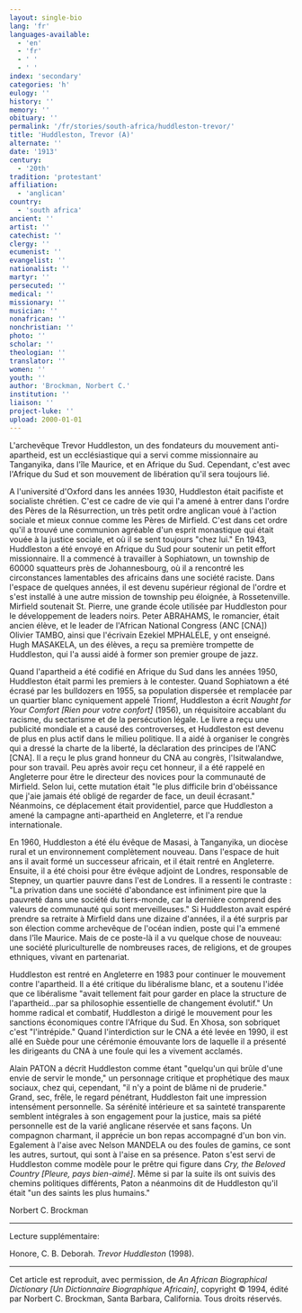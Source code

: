 ```yaml
---
layout: single-bio
lang: 'fr'
languages-available:
  - 'en'
  - 'fr'
  - ' '
  - ' '
index: 'secondary'
categories: 'h'
eulogy: ''
history: ''
memory: ''
obituary: ''
permalink: '/fr/stories/south-africa/huddleston-trevor/'
title: 'Huddleston, Trevor (A)'
alternate: ''
date: '1913'
century:
  - '20th'
tradition: 'protestant'
affiliation:
  - 'anglican'
country:
  - 'south africa'
ancient: ''
artist: ''
catechist: ''
clergy: ''
ecumenist: ''
evangelist: ''
nationalist: ''
martyr: ''
persecuted: ''
medical: ''
missionary: ''
musician: ''
nonafrican: ''
nonchristian: ''
photo: ''
scholar: ''
theologian: ''
translator: ''
women: ''
youth: ''
author: 'Brockman, Norbert C.'
institution: ''
liaison: ''
project-luke: ''
upload: 2000-01-01
---
```



L'archevêque Trevor Huddleston, un des fondateurs du mouvement anti-apartheid, est un ecclésiastique qui a servi comme missionnaire au Tanganyika, dans l'île Maurice, et en Afrique du Sud. Cependant, c'est avec l'Afrique du Sud et son mouvement de libération qu'il sera toujours lié.

A l'université d'Oxford dans les années 1930, Huddleston était pacifiste et socialiste chrétien. C'est ce cadre de vie qui l'a amené à entrer dans l'ordre des Pères de la Résurrection, un très petit ordre anglican voué à l'action sociale et mieux connue comme les Pères de Mirfield. C'est dans cet ordre qu'il a trouvé une communion agréable d'un esprit monastique qui était vouée à la justice sociale, et o&ugrave; il se sent toujours "chez lui." En 1943, Huddleston a été envoyé en Afrique du Sud pour soutenir un petit effort missionnaire. Il a commencé à travailler à Sophiatown, un township de 60000 squatteurs près de Johannesbourg, où il a rencontré les circonstances lamentables des africains dans une société raciste. Dans l'espace de quelques années, il est devenu supérieur régional de l'ordre et s'est installé à une autre mission de township peu éloignée, à Rossetenville. Mirfield soutenait St. Pierre, une grande école utilisée par Huddleston pour le développement de leaders noirs. Peter ABRAHAMS, le romancier, était ancien élève, et le leader de l'African National Congress (ANC [CNA]) Olivier TAMBO, ainsi que l'écrivain Ezekiel MPHALELE, y ont enseigné. Hugh MASAKELA, un des élèves, a reçu sa première trompette de Huddleston, qui l'a aussi aidé à former son premier groupe de jazz.

Quand l'apartheid a été codifié en Afrique du Sud dans les années 1950, Huddleston était parmi les premiers à le contester. Quand Sophiatown a été écrasé par les bulldozers en 1955, sa population dispersée et remplacée par un quartier blanc cyniquement appelé Triomf, Huddleston a écrit *Naught for Your Comfort [Rien pour votre confort]* (1956), un réquisitoire accablant du racisme, du sectarisme et de la persécution légale. Le livre a reçu une publicité mondiale et a causé des controverses, et Huddleston est devenu de plus en plus actif dans le milieu politique. Il a aidé à organiser le congrès qui a dressé la charte de la liberté, la déclaration des principes de l'ANC [CNA]. Il a reçu le plus grand honneur du CNA au congrès, l'Isitwalandwe, pour son travail. Peu après avoir reçu cet honneur, il a été rappelé en Angleterre pour être le directeur des novices pour la communauté de Mirfield. Selon lui, cette mutation était "le plus difficile brin d'obéissance que j'aie jamais été obligé de regarder de face, un deuil écrasant." Néanmoins, ce déplacement était providentiel, parce que Huddleston a amené la campagne anti-apartheid en Angleterre, et l'a rendue internationale.

En 1960, Huddleston a été élu évêque de Masasi, à Tanganyika, un diocèse rural et un environnement complètement nouveau. Dans l'espace de huit ans il avait formé un successeur africain, et il était rentré en Angleterre. Ensuite, il a été choisi pour être évêque adjoint de Londres, responsable de Stepney, un quartier pauvre dans l'est de Londres. Il a ressenti le contraste : "La privation dans une société d'abondance est infiniment pire que la pauvreté dans une société du tiers-monde, car la dernière comprend des valeurs de communauté qui sont merveilleuses." Si Huddleston avait espéré prendre sa retraite à Mirfield dans une dizaine d'années, il a été surpris par son élection comme archevêque de l'océan indien, poste qui l'a emmené dans l'île Maurice. Mais de ce poste-là il a vu quelque chose de nouveau: une société pluriculturelle de nombreuses races, de religions, et de groupes ethniques, vivant en partenariat.

Huddleston est rentré en Angleterre en 1983 pour continuer le mouvement contre l'apartheid. Il a été critique du libéralisme blanc, et a soutenu l'idée que ce libéralisme "avait tellement fait pour garder en place la structure de l'apartheid...par sa philosophie essentielle de changement évolutif." Un homme radical et combatif, Huddleston a dirigé le mouvement pour les sanctions économiques contre l'Afrique du Sud. En Xhosa, son sobriquet c'est "l'intrépide." Quand l'interdiction sur le CNA a été levée en 1990, il est allé en Suède pour une cérémonie émouvante lors de laquelle il a présenté les dirigeants du CNA à une foule qui les a vivement acclamés.

Alain PATON a décrit Huddleston comme étant "quelqu'un qui brûle d'une envie de servir le monde," un personnage critique et prophétique des maux sociaux, chez qui, cependant, "il n'y a point de blâme ni de pruderie." Grand, sec, frêle, le regard pénétrant, Huddleston fait une impression intensément personnelle. Sa sérénité intérieure et sa sainteté transparente semblent intégrales à son engagement pour la justice, mais sa piété personnelle est de la varié anglicane réservée et sans façons. Un compagnon charmant, il apprécie un bon repas accompagné d'un bon vin. Egalement à l'aise avec Nelson MANDELA ou des foules de gamins, ce sont les autres, surtout, qui sont à l'aise en sa présence. Paton s'est servi de Huddleston comme modèle pour le prêtre qui figure dans *Cry, the Beloved Country [Pleure, pays bien-aimé]*. Même si par la suite ils ont suivis des chemins politiques différents, Paton a néanmoins dit de Huddleston qu'il était "un des saints les plus humains."

Norbert C. Brockman

---

Lecture supplémentaire:

Honore, C. B. Deborah. *Trevor Huddleston* (1998).

---

Cet article est reproduit, avec permission, de *An African Biographical Dictionary [Un Dictionnaire Biographique Africain]*, copyright © 1994, édité par Norbert C. Brockman, Santa Barbara, California. Tous droits réservés.